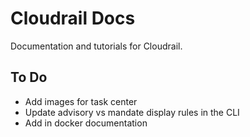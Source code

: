 # Cloudrail Docs
Documentation and tutorials for Cloudrail.


## To Do
- Add images for task center
- Update advisory vs mandate display rules in the CLI
- Add in docker documentation
